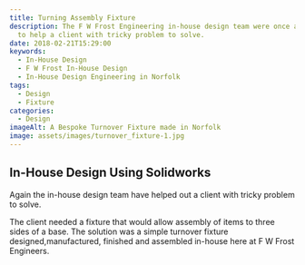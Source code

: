 ```yaml
---
title: Turning Assembly Fixture
description: The F W Frost Engineering in-house design team were once again able
  to help a client with tricky problem to solve.
date: 2018-02-21T15:29:00
keywords:
  - In-House Design
  - F W Frost In-House Design
  - In-House Design Engineering in Norfolk
tags:
  - Design
  - Fixture
categories:
  - Design
imageAlt: A Bespoke Turnover Fixture made in Norfolk
image: assets/images/turnover_fixture-1.jpg
---
```

## In-House Design Using Solidworks

Again the in-house design team have helped out a client with tricky problem to solve.

The client needed a fixture that would allow assembly of items to three sides of a base. The solution was a simple turnover fixture designed,manufactured, finished and assembled in-house here at F W Frost Engineers.